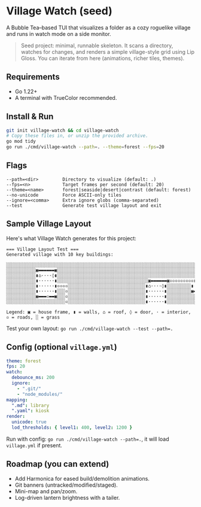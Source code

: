 # Village Watch (seed)

A Bubble Tea–based TUI that visualizes a folder as a cozy roguelike village and runs in watch mode on a side monitor.

> Seed project: minimal, runnable skeleton. It scans a directory, watches for changes, and renders a simple village-style grid using Lip Gloss. You can iterate from here (animations, richer tiles, themes).

## Requirements
- Go 1.22+
- A terminal with TrueColor recommended.

## Install & Run
```bash
git init village-watch && cd village-watch
# Copy these files in, or unzip the provided archive.
go mod tidy
go run ./cmd/village-watch --path=. --theme=forest --fps=20
```

## Flags
```
--path=<dir>         Directory to visualize (default: .)
--fps=<n>            Target frames per second (default: 20)
--theme=<name>       forest|seaside|desert|contrast (default: forest)
--no-unicode         Force ASCII-only tiles
--ignore=<comma>     Extra ignore globs (comma-separated)
--test               Generate test village layout and exit
```

## Sample Village Layout

Here's what Village Watch generates for this project:

```
=== Village Layout Test ===
Generated village with 10 key buildings:

░░░░░░░░░░░░░░░░░░░░░░░░░░░░░░░░░░░░░░░░░░░░░░░░░░░░░░░░░░░░░░░░░░░░░░░░░░░░░░░░░░░░░░░░░░░░░░░░░░░░░░░░░░░░░░░░░░░░░░░░░░░░░░░░
░░░░░░░░░░░▣▬▬▬▬▬▬▣░░░░░░░░░░░░░░░░░░░░░░░░░░░░░░░░░░░░░░░░░░░░░░░░░░░░░░░░▣▬▬▬▬▬▬▣░░░░░░░░░░░░░░░░░░░░░░░░░░░░░░░░░░░░░░░░░░░░░
░░░░░░░░░░░▮⌂····◊▮░░░░░░░░░░░░░░░░░░░░░░░░░░░░░░░░░░░░░░░░░░░░░░░░░░░░░░░░▮⌂····◊▮░░░░░░░░░░░░░░░░░░░░░░░░░░░░░░░░░░░░░░░░░░░░░
░░░░░░░░░░░▮······▮░░░░░░░░░░░░░░░░░░░░░░░░░░░░░░░░░░▣▬▬▬▬▬▬▣▫▫▫▫▫▫▫▫▫▮······▮░░░░░░░░░░░░░░░░░░░░░░░░░░░░░░░░░░░░░░░░░░░░░
░░░░░░░░░░░▮······▮▫▫▫▫░░░░░░░░░░░░░░░░░░░░░░░░░░░░░▮⌂····◊▮░░░░░░░░░▮······▮░░░░░░░░░░░░░░░░░░░░░░░░░░░░░░░░░░░░░░░░░░░░░
░░░░░░░░░░░▮······▮░░░▫░░░░░░░░░░░░░░░░░░░░░░░░░░░░░▮······▮░░░░░░░░░▣▬▬▬▫▬▬▣░░░░░░░░▣▬▬▬▬▬▬▣░░░░░░░░▣▬▬▬▬▬▬▣░░░░░░░░░░░░░░░
░░░░░░░░░░░▣▬▬▬▫▬▬▣░░░▫░░░░░░░░░░░░░░░░░░░░░░░░░░░░░▮······▮░░░░░░░░░░░░░▫░░░░░░░░░▮⌂····◊▮░░░░░░░░▮⌂····◊▮░░░░░░░░░░░░░░░
░░░░░░░░░░░░░░░░░░░░░░▫░░░░░░░░░░░░░░░░░░░░░░░░░░░░░▮······▮░░░░░░░░░░░░░▫░░░░░░░░░▮······▮░░░░░░░░▮······▮░░░░░░░░░░░░░░░

Legend: ▣ = house frame, ▮ = walls, ⌂ = roof, ◊ = door, · = interior, ▫ = roads, ░ = grass
```

Test your own layout: `go run ./cmd/village-watch --test --path=.`

## Config (optional `village.yml`)
```yaml
theme: forest
fps: 20
watch:
  debounce_ms: 200
  ignore:
    - ".git/"
    - "node_modules/"
mapping:
  ".md": library
  ".yaml": kiosk
render:
  unicode: true
  lod_thresholds: { level1: 400, level2: 1200 }
```
Run with config: `go run ./cmd/village-watch --path=.`, it will load `village.yml` if present.

## Roadmap (you can extend)
- Add Harmonica for eased build/demolition animations.
- Git banners (untracked/modified/staged).
- Mini-map and pan/zoom.
- Log-driven lantern brightness with a tailer.

